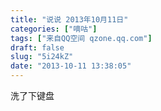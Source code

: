 ```yaml
---
title: "说说 2013年10月11日"
categories: ["嘀咕"]
tags: ["来自QQ空间 qzone.qq.com"]
draft: false
slug: "5i24kZ"
date: "2013-10-11 13:38:05"
---
```


洗了下键盘
